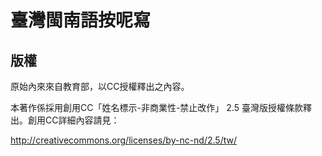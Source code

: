 # 臺灣閩南語按呢寫

## 版權

原始內來來自教育部，以CC授權釋出之內容。

本著作係採用創用CC「姓名標示-非商業性-禁止改作」
2.5 臺灣版授權條款釋出。創用CC詳細內容請見：

http://creativecommons.org/licenses/by-nc-nd/2.5/tw/
